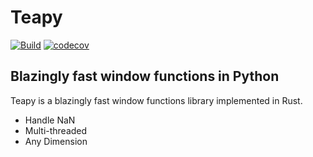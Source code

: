 # Teapy
[![Build](https://github.com/teamon9161/teapy/workflows/Build/badge.svg)](https://github.com/teamon9161/teapy/actions)
[![codecov](https://codecov.io/gh/teamon9161/teapy/branch/master/graph/badge.svg?token=WK0F7P1VC6)](https://codecov.io/gh/teamon9161/teapy)

## Blazingly fast window functions in Python

Teapy is a blazingly fast window functions library implemented in Rust.
* Handle NaN
* Multi-threaded
* Any Dimension